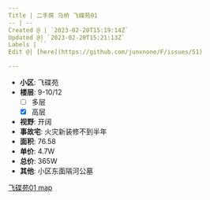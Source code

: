 ```yaml
---
Title | 二手房 马桥 飞碟苑01
-- | --
Created @ | `2023-02-20T15:19:14Z`
Updated @| `2023-02-20T15:21:13Z`
Labels | ``
Edit @| [here](https://github.com/junxnone/F/issues/51)

---
```

- **小区**: 飞碟苑
- **楼层**: 9-10/12
  - [ ] 多层  
  - [x] 高层
- **视野**: 开阔
- **事故宅**: 火灾新装修不到半年
- **面积**: 76.58
- **单价**: 4.7W
- **总价**: 365W
- **其他**: 小区东面隔河公墓


[飞碟苑01 map](https://junxnone.github.io/fmap/at/fdy01 ':include :type=iframe width=100% height=1200px')
